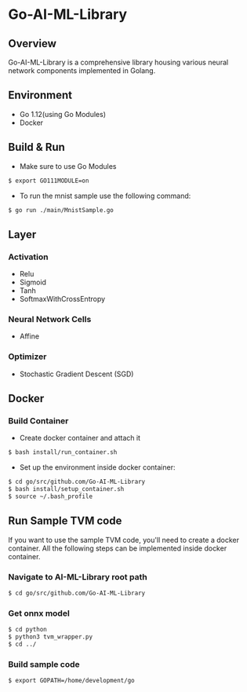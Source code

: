 # Go-AI-ML-Library

## Overview

Go-AI-ML-Library is a comprehensive library housing various neural network components implemented in Golang.

## Environment

* Go 1.12(using Go Modules)
* Docker

## Build & Run

* Make sure to use Go Modules

```bash
$ export GO111MODULE=on
```

* To run the mnist sample use the following command:

```bash
$ go run ./main/MnistSample.go
```
## Layer

### Activation

* Relu
* Sigmoid
* Tanh
* SoftmaxWithCrossEntropy

### Neural Network Cells

* Affine

### Optimizer

* Stochastic Gradient Descent (SGD)

## Docker

### Build Container

* Create docker container and attach it

```bash
$ bash install/run_container.sh
```

* Set up the environment inside docker container:

```bash
$ cd go/src/github.com/Go-AI-ML-Library
$ bash install/setup_container.sh
$ source ~/.bash_profile
```

## Run Sample TVM code

If you want to use the sample TVM code, you'll need to create a docker container.
All the following steps can be implemented inside docker container.

### Navigate to AI-ML-Library root path

```bash
$ cd go/src/github.com/Go-AI-ML-Library
```

### Get onnx model

```bash
$ cd python
$ python3 tvm_wrapper.py
$ cd ../
```

### Build sample code

```bash
$ export GOPATH=/home/development/go